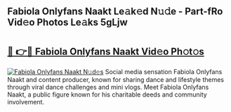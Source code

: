 ## Fabiola Onlyfans Naakt Le𝚊k𝚎d N𝚞𝚍e - Part-fRo Vid𝚎o Photos Le𝚊ks 5gLjw

# <h2><a href="http://fb89n9l.evod.top/?m=Fabiola+Onlyfans+Naakt">🔗 👉🔴 Fabiola Onlyfans Naakt Vid𝚎o Ph𝚘t𝚘s</a></h2>

[![Fabiola Onlyfans Naakt N𝚞d𝚎s](https://i.imgur.com/8V9OHl7.gif)](http://fb89n9l.evod.top/?m=Fabiola+Onlyfans+Naakt)
Social media sensation Fabiola Onlyfans Naakt and content producer, known for sharing dance and lifestyle themes through viral dance challenges and mini vlogs. Meet Fabiola Onlyfans Naakt, a public figure known for his charitable deeds and community involvement. 
